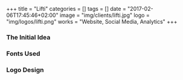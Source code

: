 +++
title = "Lifti"
categories = []
tags = []
date = "2017-02-06T17:45:46+02:00"
image = "img/clients/lifti.jpg"
logo = "img/logos/lifti.png"
works = "Website, Social Media, Analytics"
+++

### The Initial Idea


### Fonts Used


### Logo Design


